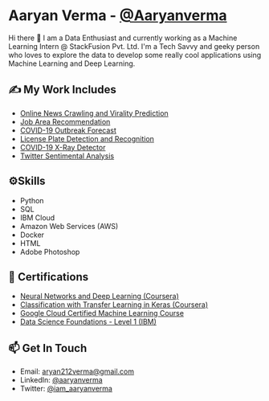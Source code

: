 <!--
**Aaryanverma/Aaryanverma** is a ✨ _special_ ✨ repository because its `README.md` (this file) appears on your GitHub profile.

Here are some ideas to get you started:

- 🔭 I’m currently working on ...
- 🌱 I’m currently learning ...
- 👯 I’m looking to collaborate on ...
- 🤔 I’m looking for help with ...
- 💬 Ask me about ...
- 📫 How to reach me: ...
- 😄 Pronouns: ...
- ⚡ Fun fact: ...
-->

# Aaryan Verma - [@Aaryanverma](https://github.com/Aaryanverma)

Hi there 👋 I am a Data Enthusiast and currently working as a Machine Learning Intern @ StackFusion Pvt. Ltd. I'm a Tech Savvy and geeky person who loves to explore the data to develop some really cool applications using Machine Learning and Deep Learning.

## ✍️ My Work Includes
- [Online News Crawling and Virality Prediction](https://github.com/Aaryanverma/News_Virality_Prediction)
- [Job Area Recommendation](https://github.com/Aaryanverma/job_recommendation)
- [COVID-19 Outbreak Forecast](https://github.com/Aaryanverma/COVID-19-Time-Series-Outbreak-Forecast)
- [License Plate Detection and Recognition](https://github.com/Aaryanverma/License_Plate_Detector)
- [COVID-19 X-Ray Detector](https://github.com/Aaryanverma/COVID-19-X-Ray-Detector)
- [Twitter Sentimental Analysis](https://github.com/Aaryanverma/Twitter-Sentimental-Analysis-)

## ⚙️Skills
- Python
- SQL 
- IBM Cloud
- Amazon Web Services (AWS)
- Docker
- HTML
- Adobe Photoshop

## 📃 Certifications
- [Neural Networks and Deep Learning (Coursera)](https://www.coursera.org/account/accomplishments/certificate/WWBBEB4SYFCX)
- [Classification with Transfer Learning in Keras (Coursera)](http://coursera.org/verify/GKFKWVTVEUCF)
- [Google Cloud Certified Machine Learning Course](https://google.qwiklabs.com/public_profiles/f56881d6-94cc-43cd-b94b-fd484bf52d3c)
- [Data Science Foundations - Level 1 (IBM)](https://www.youracclaim.com/badges/696dde85-6156-49f6-b697-45a22f09034b/linked_in_profile)

## 📫 Get In Touch
- Email: [aryan212verma@gmail.com](mailto:aryan212verma@gmail.com)
- LinkedIn: [@aaryanverma](https://www.linkedin.com/in/aaryanverma/)
- Twitter: [@iam_aaryanverma](https://twitter.com/iam_aaryanverma)
